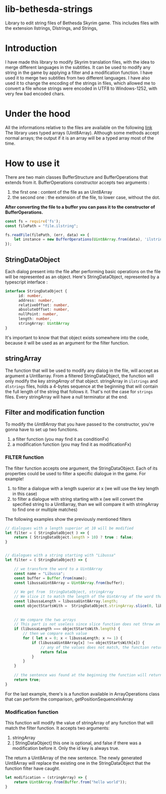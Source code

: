 # lib-bethesda-strings
Library to edit string files of Bethesda Skyrim game. This includes files with the extension Ilstrings, Dlstrings, and Strings,

# Introduction
I have made this library to modify Skyrim translation files, with the idea to merge different languages in the subtitles. It can be used to modify any string in the game by applying a filter and a modification function.
I have used it to merge two subtitles from two different languages. I have also used it to change the encoding of the strings in files, which allowed me to convert a file whose strings were encoded in UTF8 to Windows-1252, with very few bad encoded chars.

# Under the hood
All the informations relative to the files are available on the following [link](https://en.uesp.net/wiki/Tes5Mod:String_Table_File_Format)
The library uses typed arrays (Uint8Array). Although some methods accept normal arrays; the output if it is an array will be a typed array most of the time.

# How to use it

There are two main classes BufferStructure and BufferOperations that extends from it.
BufferOperations constructor accepts two arguments :
1. the first one : content of the file as an Uint8Array
2. the second one : the extension of the file, to lower case, without the dot.

**After converting the file to a buffer you can pass it to the constructor of BufferOperations.**

```javascript
const fs = require('fs');
const filePath = "file.ilstring";

fs.readFile(filePath, (err, data) => {
    let instance = new BufferOperations(Uint8Array.from(data), 'ilstring'');
});
```

## StringDataObject
Each dialog present into the file after performing basic operations on the file will be represented as an object.
Here's StringDataObject, represented by a typescript interface :
```typescript
interface StringDataObject {
      id: number,
      address: number,
      relativeOffset: number,
      absoluteOffset: number,
      nullPoint: number,
      length: number,
      stringArray: Uint8Array
}
```
It's important to know that that object exists somewhere into the code, because it will be used as an argument for the filter function.

## stringArray
The function that will be used to modify any dialog in the file, will accept as argument a Uint8array.
From a filtered  StringDataObject, the function will only modify the key *stringArray* of that object.
stringArray in `ilstrings` and `dlstrings` files, holds a 4-bytes sequence at the beginning that will contain the full length of the string that follows it. That's not the case for `strings` files.
Every stringArray will have a null terminator at the end.

## Filter and modification function
To modify the *Uint8Array* that you have passed to the constructor, you're gonna have to set up two functions.
1. a filter function (you may find it as conditionFx)
2. a modification function (you may find it as modificationFx)

### FILTER function
The filter function accepts one argument, the StringDataObject. 
Each of its properties could be used to filter a specific dialogue in the game. For example!
1. to filter a dialogue with a length superior at x (we will use the key length in this case)
2. to filter a dialogue with string starting with x (we will convert the specified string to a Uint8array, than we will compare it with stringArray to find one or multiple matches)

The following examples show the previously mentioned filters
```javascript
// dialogues with a length superior at 10 will be modified
let filter = ( StringDataObject ) => {
    return ( StringDataObject.length > 10) ? true : false;
}


// dialogues with a string starting with "Libussa"
let filter = ( StringDataObject) => {

    // we transform the word to a Uint8Array
    const name = "Libussa";
    const buffer = Buffer.from(name);
    const libussaUint8Array = Uint8Array.from(buffer);
    
    // We get from  StringDataObject, stringArray
    // We slice it to match the length of the UintArray of the word that we are searching.
    const libussaLength = libussaUint8Array.length;
    const objectStartsWith =  StringDataObject.stringArray.slice(0, libussaLength);
    
    
    // We compare the two arrays  
    // This part is not useless since slice function does not throw an error if the result is too short 
    if (libussaLength === objectStartsWith.length) {
        // then we compare each value
        for ( let x = 0; x < libussaLength; x += 1) {
            if (libussaUint8Array[x] !== objectStartsWith[x]) {
                // any of the values does not match, the function returns false
                return false
            }
        }
    }
    
    // the sentence was found at the beginning the function will return true
    return true;
}
```
For the last example, there's is a function available in ArrayOperations class that can perform the comparison, getPositionSequenceInArray

### Modification function
This function will modify the value of stringArray of any function that will match the filter function.
It accepts two arguments:
1. stringArray
2. [ StringDataObject] this one is optional, and false if there was a modification before it. Only the id key is always true.

The return a Uint8Array of the new sentence.
The newly generated Uint8Array will replace the existing one in the  StringDataObject that the function filter have caught.

```javascript
let modification = (stringArray) => {
    return Uint8Array.from(Buffer.from("hello world"));
}
```
